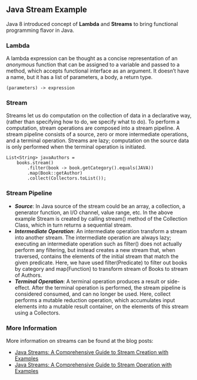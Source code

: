 ## Java Stream Example
Java 8 introduced concept of **Lambda** and **Streams** to bring functional programming flavor in Java.
### Lambda
A lambda expression can be thought as a concise representation of an _anonymous_ function that can be assigned to a variable and passed to a method, which accepts functional interface as an argument. 
It doesn’t have a name, but it has a list of parameters, a body, a return type. 

`(parameters) -> expression`
### Stream
Streams let us do computation on the collection of data in a declarative way, (rather than specifying how to do, we specify what to do). 
To perform a computation, stream operations are composed into a stream pipeline. 
A stream pipeline consists of a source,  zero or more intermediate operations, and a terminal operation. Streams are lazy; computation on the source data is only performed when the terminal operation is initiated.


```
List<String> javaAuthors =                               
    books.stream()                                       
        .filter(book -> book.getCategory().equals(JAVA)) 
        .map(Book::getAuthor)                            
        .collect(Collectors.toList());
```

### Stream Pipeline
- **_Source_**: 
In Java source of the stream could be an array, a collection, a generator function, an I/O channel, value range, etc. In the above example Stream is created by calling stream() method of the Collection Class, which in turn returns a sequential stream.
- **_Intermediate Operation_**: 
An intermediate operation transform a stream into another stream. The intermediate operation are always lazy; executing an intermediate operation such as filter() does not actually perform any filtering, but instead creates a new stream that, when traversed, contains the elements of the initial stream that match the given predicate. Here, we have used filter(Predicate) to filter out books by category and map(Function) to transform stream of Books to stream of Authors.
- **_Terminal Operation_**: 
A terminal operation produces a result or side-effect. After the terminal operation is performed, the stream pipeline is considered consumed, and can no longer be used. Here, collect performs a mutable reduction operation, which accumulates input elements into a mutable result container,  on the elements of this stream using a Collectors.

### More Information
More information on streams can be found at the blog posts:
- [Java Streams: A Comprehensive Guide to Stream Creation with Examples](https://reactivestream.io/2020/java-streams-a-comprehensive-guide-to-stream-creation-with-examples/)
- [Java Streams: A Comprehensive Guide to Stream Operation with Examples](https://reactivestream.io/2020/java-streams-a-comprehensive-guide-to-stream-operation-with-examples/)

